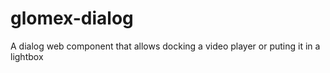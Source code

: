 # glomex-dialog
A dialog web component that allows docking a video player or puting it in a lightbox
